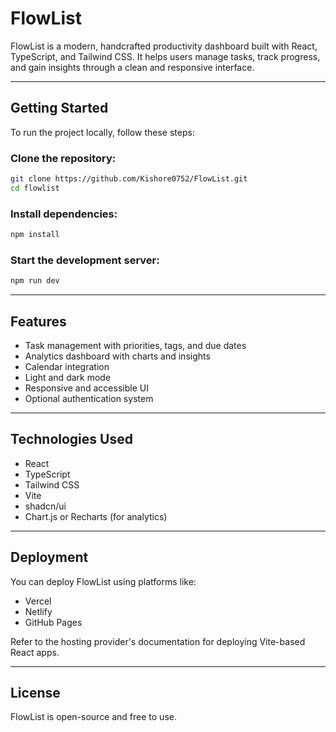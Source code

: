 # FlowList

FlowList is a modern, handcrafted productivity dashboard built with React, TypeScript, and Tailwind CSS. It helps users manage tasks, track progress, and gain insights through a clean and responsive interface.

---

## Getting Started

To run the project locally, follow these steps:

### Clone the repository:
```bash
git clone https://github.com/Kishore0752/FlowList.git
cd flowlist
```

### Install dependencies:
```bash
npm install
```

### Start the development server:
```bash
npm run dev
```

---

## Features

- Task management with priorities, tags, and due dates  
- Analytics dashboard with charts and insights  
- Calendar integration  
- Light and dark mode  
- Responsive and accessible UI  
- Optional authentication system

---

## Technologies Used

- React  
- TypeScript  
- Tailwind CSS  
- Vite  
- shadcn/ui  
- Chart.js or Recharts (for analytics)

---

## Deployment

You can deploy FlowList using platforms like:

- Vercel  
- Netlify  
- GitHub Pages  

Refer to the hosting provider's documentation for deploying Vite-based React apps.

---

## License

FlowList is open-source and free to use.
